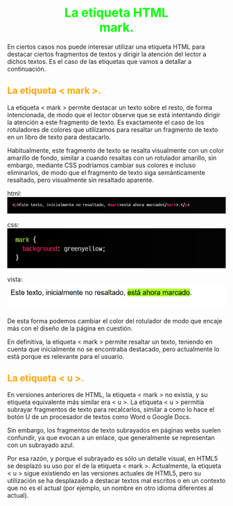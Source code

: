 # <span style="color:lime"><center>La etiqueta HTML <center>mark.</center></span>

En ciertos casos nos puede interesar utilizar una etiqueta HTML para destacar ciertos fragmentos de textos y dirigir la atención del lector a dichos textos. Es el caso de las etiquetas que vamos a detallar a continuación.

## <span style="color:orange">La etiqueta < mark >.</span>
La etiqueta < mark > permite destacar un texto sobre el resto, de forma intencionada, de modo que el lector observe que se está intentando dirigir la atención a este fragmento de texto. Es exactamente el caso de los rotuladores de colores que utilizamos para resaltar un fragmento de texto en un libro de texto para destacarlo.

Habitualmente, este fragmento de texto se resalta visualmente con un color amarillo de fondo, similar a cuando resaltas con un rotulador amarillo, sin embargo, mediante CSS podríamos cambiar sus colores e incluso eliminarlos, de modo que el fragmento de texto siga semánticamente resaltado, pero visualmente sin resaltado aparente.

html:
![alt text](./imagenes-la-etiqueta-html-mark/image.png)

css:
![alt text](./imagenes-la-etiqueta-html-mark/image-1.png)

vista:
![alt text](./imagenes-la-etiqueta-html-mark/image-2.png)

De esta forma podemos cambiar el color del rotulador de modo que encaje más con el diseño de la página en cuestión.

En definitiva, la etiqueta < mark > permite resaltar un texto, teniendo en cuenta que inicialmente no se encontraba destacado, pero actualmente lo está porque es relevante para el usuario.

## <span style="color:orange">La etiqueta < u >.</span>
En versiones anteriores de HTML, la etiqueta < mark > no existía, y su etiqueta equivalente más similar era < u >. La etiqueta < u > permitía subrayar fragmentos de texto para recalcarlos, similar a como lo hace el botón U de un procesador de textos como Word o Google Docs.

Sin embargo, los fragmentos de texto subrayados en páginas webs suelen confundir, ya que evocan a un enlace, que generalmente se representan con un subrayado azul.

Por esa razón, y porque el subrayado es sólo un detalle visual, en HTML5 se desplazó su uso por el de la etiqueta < mark >. Actualmente, la etiqueta < u > sigue existiendo en las versiones actuales de HTML5, pero su utilización se ha desplazado a destacar textos mal escritos o en un contexto que no es el actual (por ejemplo, un nombre en otro idioma diferentes al actual).

